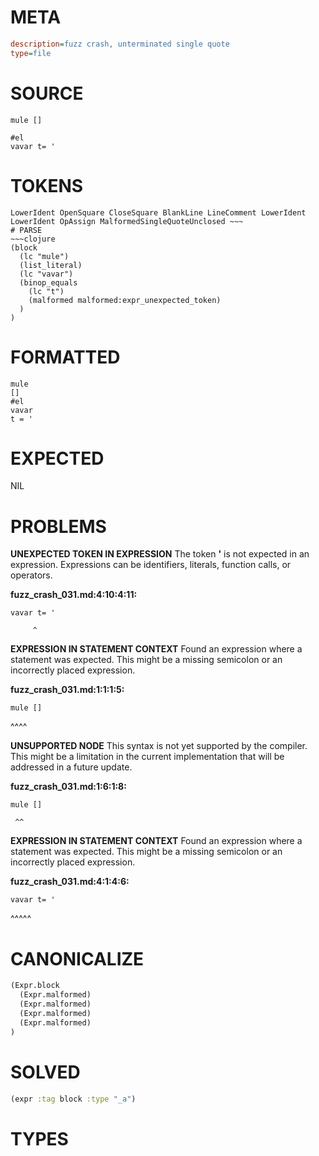 # META
~~~ini
description=fuzz crash, unterminated single quote
type=file
~~~
# SOURCE
~~~roc
mule []

#el
vavar t= '
~~~
# TOKENS
~~~text
LowerIdent OpenSquare CloseSquare BlankLine LineComment LowerIdent LowerIdent OpAssign MalformedSingleQuoteUnclosed ~~~
# PARSE
~~~clojure
(block
  (lc "mule")
  (list_literal)
  (lc "vavar")
  (binop_equals
    (lc "t")
    (malformed malformed:expr_unexpected_token)
  )
)
~~~
# FORMATTED
~~~roc
mule
[]
#el
vavar
t = '
~~~
# EXPECTED
NIL
# PROBLEMS
**UNEXPECTED TOKEN IN EXPRESSION**
The token **'** is not expected in an expression.
Expressions can be identifiers, literals, function calls, or operators.

**fuzz_crash_031.md:4:10:4:11:**
```roc
vavar t= '
```
         ^


**EXPRESSION IN STATEMENT CONTEXT**
Found an expression where a statement was expected.
This might be a missing semicolon or an incorrectly placed expression.

**fuzz_crash_031.md:1:1:1:5:**
```roc
mule []
```
^^^^


**UNSUPPORTED NODE**
This syntax is not yet supported by the compiler.
This might be a limitation in the current implementation that will be addressed in a future update.

**fuzz_crash_031.md:1:6:1:8:**
```roc
mule []
```
     ^^


**EXPRESSION IN STATEMENT CONTEXT**
Found an expression where a statement was expected.
This might be a missing semicolon or an incorrectly placed expression.

**fuzz_crash_031.md:4:1:4:6:**
```roc
vavar t= '
```
^^^^^


# CANONICALIZE
~~~clojure
(Expr.block
  (Expr.malformed)
  (Expr.malformed)
  (Expr.malformed)
  (Expr.malformed)
)
~~~
# SOLVED
~~~clojure
(expr :tag block :type "_a")
~~~
# TYPES
~~~roc
~~~
